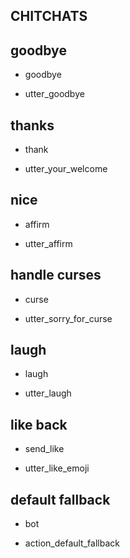 ## CHITCHATS 
## goodbye
 * goodbye
  - utter_goodbye
   
## thanks
 * thank
  - utter_your_welcome
   
## nice
 * affirm
  - utter_affirm
    
## handle curses
 * curse
  - utter_sorry_for_curse
  
## laugh
 * laugh
  - utter_laugh
  
## like back
 * send_like
 - utter_like_emoji
  
## default fallback
 * bot
  - action_default_fallback
